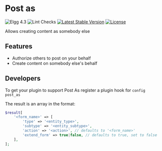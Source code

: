 Post as
===========

![Elgg 4.3](https://img.shields.io/badge/Elgg-4.3-green.svg)
![Lint Checks](https://github.com/ColdTrick/post_as/actions/workflows/lint.yml/badge.svg?event=push)
[![Latest Stable Version](https://poser.pugx.org/coldtrick/post_as/v/stable.svg)](https://packagist.org/packages/coldtrick/post_as)
[![License](https://poser.pugx.org/coldtrick/post_as/license.svg)](https://packagist.org/packages/coldtrick/post_as)

Allows creating content as somebody else

Features
--------

- Authorize others to post on your behalf
- Create content on somebody else's behalf

Developers
----------

To get your plugin to support Post As register a plugin hook for `config` `post_as`

The result is an array in the format:

```php
$result[
	'<form_name>' => [
		'type' => '<entity_type>',
		'subtype' => '<entity_subtype>',
		'action' => '<action>', // defaults to '<form_name>'
		'extend_form' => true|false, // defaults to true, set to false if the form already contains the post_as/input view
	],
];
```

